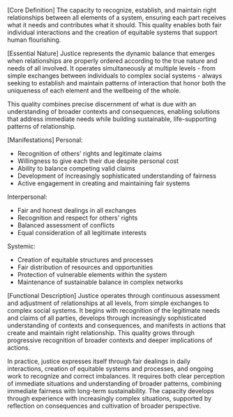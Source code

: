 [Core Definition]
The capacity to recognize, establish, and maintain right relationships between all elements of a system, ensuring each part receives what it needs and contributes what it should. This quality enables both fair individual interactions and the creation of equitable systems that support human flourishing.

[Essential Nature]
Justice represents the dynamic balance that emerges when relationships are properly ordered according to the true nature and needs of all involved. It operates simultaneously at multiple levels - from simple exchanges between individuals to complex social systems - always seeking to establish and maintain patterns of interaction that honor both the uniqueness of each element and the wellbeing of the whole.

This quality combines precise discernment of what is due with an understanding of broader contexts and consequences, enabling solutions that address immediate needs while building sustainable, life-supporting patterns of relationship.

[Manifestations]
Personal:
- Recognition of others' rights and legitimate claims
- Willingness to give each their due despite personal cost
- Ability to balance competing valid claims
- Development of increasingly sophisticated understanding of fairness
- Active engagement in creating and maintaining fair systems

Interpersonal:
- Fair and honest dealings in all exchanges
- Recognition and respect for others' rights
- Balanced assessment of conflicts
- Equal consideration of all legitimate interests

Systemic:
- Creation of equitable structures and processes
- Fair distribution of resources and opportunities
- Protection of vulnerable elements within the system
- Maintenance of sustainable balance in complex networks

[Functional Description]
Justice operates through continuous assessment and adjustment of relationships at all levels, from simple exchanges to complex social systems. It begins with recognition of the legitimate needs and claims of all parties, develops through increasingly sophisticated understanding of contexts and consequences, and manifests in actions that create and maintain right relationship. This quality grows through progressive recognition of broader contexts and deeper implications of actions.

In practice, justice expresses itself through fair dealings in daily interactions, creation of equitable systems and processes, and ongoing work to recognize and correct imbalances. It requires both clear perception of immediate situations and understanding of broader patterns, combining immediate fairness with long-term sustainability. The capacity develops through experience with increasingly complex situations, supported by reflection on consequences and cultivation of broader perspective.